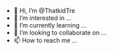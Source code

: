 - 👋 Hi, I’m @ThatkidTre
- 👀 I’m interested in ...
- 🌱 I’m currently learning ...
- 💞️ I’m looking to collaborate on ...
- 📫 How to reach me ...

<!---
ThatkidTre/ThatkidTre is a ✨ special ✨ repository because its `README.md` (this file) appears on your GitHub profile.
You can click the Preview link to take a look at your changes.
--->

